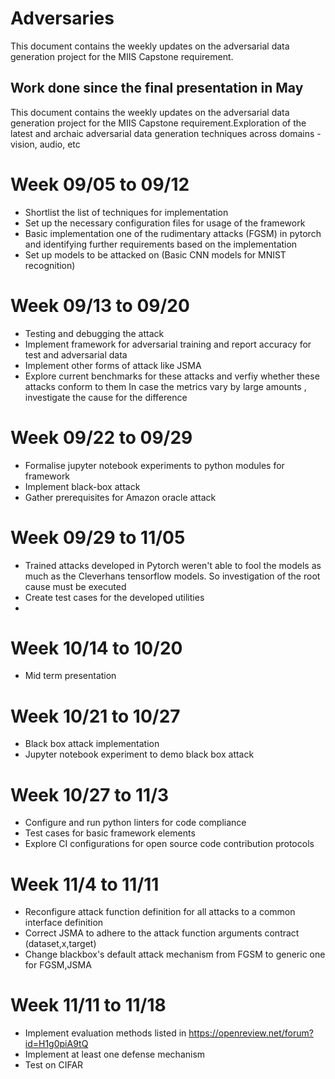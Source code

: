 # Adversaries

This document contains the weekly updates on the adversarial data generation project for the MIIS Capstone requirement.

## Work done since the final presentation in May
This document contains the weekly updates on the adversarial data generation project for the MIIS Capstone requirement.Exploration of the latest and archaic adversarial data generation techniques across domains - vision, audio, etc

# Week 09/05 to 09/12
* Shortlist the list of techniques for implementation 
* Set up the necessary configuration files for usage of the framework
* Basic implementation one of the rudimentary attacks (FGSM) in pytorch and identifying further requirements based on the implementation
* Set up models to be attacked on (Basic CNN models for MNIST recognition)

# Week 09/13 to 09/20
* Testing and debugging the attack
* Implement framework for adversarial training and report accuracy for test and adversarial data
* Implement other forms of attack like JSMA
* Explore current benchmarks for these attacks and verfiy whether these attacks conform to them 
In case the metrics vary by large amounts , investigate the cause for the difference

# Week 09/22 to 09/29
* Formalise jupyter notebook experiments to python modules for framework
* Implement black-box attack
* Gather prerequisites for Amazon oracle attack

# Week 09/29 to 11/05
* Trained attacks developed in Pytorch weren't able to fool the models as much as the Cleverhans tensorflow models. 
So investigation of the root cause must be executed
* Create test cases for the developed utilities
* 

# Week 10/14 to 10/20
* Mid term presentation

# Week 10/21 to 10/27
* Black box attack implementation
* Jupyter notebook experiment to demo black box attack


# Week 10/27 to 11/3
* Configure and run python linters for code compliance
* Test cases for basic framework elements
* Explore CI configurations for open source code contribution protocols

# Week 11/4 to 11/11 
* Reconfigure attack function definition for all attacks to a common interface definition
* Correct JSMA to adhere to the attack function arguments contract (dataset,x,target)
* Change blackbox's default attack mechanism from FGSM to generic one for FGSM,JSMA

# Week 11/11 to 11/18
* Implement evaluation methods listed in https://openreview.net/forum?id=H1g0piA9tQ
* Implement at least one defense mechanism
* Test on CIFAR
